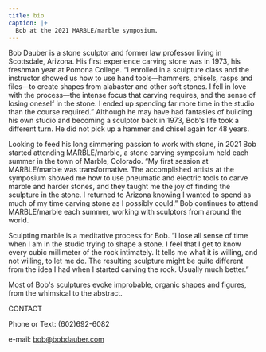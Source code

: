 ```yaml
---
title: bio
caption: |+
  Bob at the 2021 MARBLE/marble symposium.
---
```

Bob Dauber is a stone sculptor and former law professor living in Scottsdale, Arizona. His first experience carving stone was in 1973, his freshman year at Pomona College. “I enrolled in a sculpture class and the instructor showed us how to use hand tools—hammers, chisels, rasps and files—to create shapes from alabaster and other soft stones. I fell in love with the process—the intense focus that carving requires, and the sense of losing oneself in the stone. I ended up spending far more time in the studio than the course required.” Although he may have had fantasies of building his own studio and becoming a sculptor back in 1973, Bob's life took a different turn. He did not pick up a hammer and chisel again for 48 years.

Looking to feed his long simmering passion to work with stone, in 2021 Bob started attending MARBLE/marble, a stone carving symposium held each summer in the town of Marble, Colorado. “My first session at MARBLE/marble was transformative. The accomplished artists at the symposium showed me how to use pneumatic and electric tools to carve marble and harder stones, and they taught me the joy of finding the sculpture in the stone. I returned to Arizona knowing I wanted to spend as much of my time carving stone as I possibly could.”  Bob continues to attend MARBLE/marble  each summer, working with sculptors from around the world.  

Sculpting marble is a meditative process for Bob. “I lose all sense of time when I am in the studio trying to shape a stone. I feel that I get to know every cubic millimeter of the rock intimately. It tells me what it is willing, and not willing, to let me do. The resulting sculpture might be quite different from the idea I had when I started carving the rock.  Usually much better.”

Most of Bob's sculptures evoke improbable, organic shapes and figures, from the whimsical to the abstract.                                   

CONTACT                                                                                                                                                                       

Phone or Text:   (602)692-6082                                                                                                                                

e-mail:      bob@bobdauber.com
